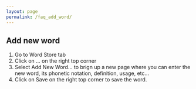 ```yaml
---
layout: page
permalink: /faq_add_word/
---
```


## Add new word

1. Go to Word Store tab
1. Click on ... on the right top corner
1. Select Add New Word... to brign up a new page where you can enter the new word, its phonetic notation, definition, usage, etc...
1. Click on Save on the right top corner to save the word.
